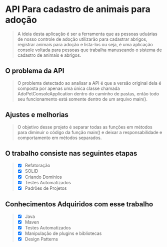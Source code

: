 # API Para cadastro de animais para adoção

> A ideia desta aplicação é ser a ferramenta que as pessoas uduárias de nosso controle de adoção utilizarão para cadastrar abrigos, registrar animais para adoção e lista-los ou seja, é uma aplicação console voltada para pessoas que trabalha manuseando o sistema de cadastro de animais e abrigos.

## O problema da API

> O problema detectado ao analisar a API é que a versão original dela é composta por apenas uma única classe chamada AdoPetConsoleApplication dentro do caminho de pastas, então todo seu funcionamento está somente dentro de um arquivo main().

## Ajustes e melhorias

> O objetivo desse projeto é separar todas as funções em métodos para diminuir o código da função main() e deixar a responsabilidade e comportamento em métodos separados.

## O trabalho consiste nas seguintes etapas

> - [x] Refatoração
> - [x] SOLID
> - [x] Criando Domínios
> - [x] Testes Automatizados
> - [x] Padrões de Projetos

## Conhecimentos Adquiridos com esse trabalho

> - [x] Java
> - [x] Maven
> - [x] Testes Automatizados 
> - [x] Manipulação de plugins e bibliotecas
> - [x] Design Patterns
